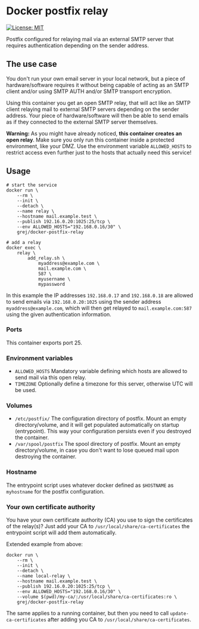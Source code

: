 # Docker postfix relay

[![License: MIT][license-mit]](LICENSE)

Postfix configured for relaying mail via an external SMTP server that requires authentication depending on the sender address.

## The use case

You don't run your own email server in your local network, but a piece of hardware/software requires it without being capable of acting as an SMTP client and/or using SMTP AUTH and/or SMTP transport encryption.

Using this container you get an open SMTP relay, that will act like an SMTP client relaying mail to external SMTP servers depending on the sender address.
Your piece of hardware/software will then be able to send emails as if they connected to the external SMTP server themselves.

**Warning:** As you might have already noticed, **this container creates an open relay**.
Make sure you only run this container inside a protected environment, like your DMZ.
Use the environment variable `ALLOWED_HOSTS` to restrict access even further just to the hosts that actually need this service!

## Usage

```shell
# start the service
docker run \
    --rm \
    --init \
    --detach \
    --name relay \
    --hostname mail.example.test \
    --publish 192.16.0.20:1025:25/tcp \
    --env ALLOWED_HOSTS="192.168.0.16/30" \
    grej/docker-postfix-relay

# add a relay
docker exec \
    relay \
        add_relay.sh \
            myaddress@example.com \
            mail.example.com \
            587 \
            myusername \
            mypassword
```

In this example the IP addresses `192.168.0.17` and `192.168.0.18` are allowed to send emails via `192.168.0.20:1025` using the sender address `myaddress@example.com`, which will then get relayed to `mail.example.com:587` using the given authentication information.

### Ports

This container exports port 25.

### Environment variables

* `ALLOWED_HOSTS` Mandatory variable defining which hosts are allowed to send mail via this open relay.
* `TIMEZONE` Optionally define a timezone for this server, otherwise UTC will be used.

### Volumes

* `/etc/postfix/` The configuration directory of postfix. Mount an empty directory/volume, and it will get populated automatically on startup (entrypoint). This way your configuration persists even if you destroyed the container.
* `/var/spool/postfix` The spool directory of postfix. Mount an empty directory/volume, in case you don't want to lose queued mail upon destroying the container.

### Hostname

The entrypoint script uses whatever docker defined as `$HOSTNAME` as `myhostname` for the postfix configuration.

### Your own certificate authority

You have your own certificate authority (CA) you use to sign the certificates of the relay(s)?
Just add your CA to `/usr/local/share/ca-certificates` the entrypoint script will add them automatically.

Extended example from above:
```shell
docker run \
    --rm \
    --init \
    --detach \
    --name local-relay \
    --hostname mail.example.test \
    --publish 192.16.0.20:1025:25/tcp \
    --env ALLOWED_HOSTS="192.168.0.16/30" \
    --volume $(pwd)/my-ca/:/usr/local/share/ca-certificates:ro \
    grej/docker-postfix-relay
```

The same applies to a running container, but then you need to call `update-ca-certificates` after adding you CA to `/usr/local/share/ca-certificates`.

[license-mit]: https://img.shields.io/badge/license-MIT-blue.svg
